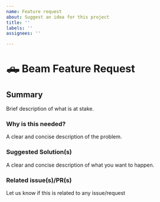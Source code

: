 ```yaml
---
name: Feature request
about: Suggest an idea for this project
title: ''
labels: ''
assignees: ''

---
```


# 🛻 Beam Feature Request

## Summary

Brief description of what is at stake.

### Why is this needed?

A clear and concise description of the problem.

### Suggested Solution(s)

A clear and concise description of what you want to happen.

### Related issue(s)/PR(s)

Let us know if this is related to any issue/request
